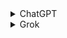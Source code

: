 <details><summary>ChatGPT</summary>

『ライブラリの公式READ MEみたいな簡単な英語例文を出題してほしい
3行ぐらいでお願い
日本語訳で回答するからチェックして
解答は後で日本語解説付きでお願い』

---

承知いたしました。では次の英文です。

---

**英文：**

```text
Install this module to cache API responses locally.  
It reduces network requests and speeds up your app.  
Use `cache.clear()` to remove stored data when needed.
```

---

こちらを日本語に訳してください。
訳文を拝見したあと、正解例と解説をお伝えいたします。

---

『ローカル応答キャッシュAPIのためのモジュールです
ネットワークリクエストを減らし、アプリを高速にします
必要ならば｀cache.clear()｀を使ってデータを削除しましょう』

---

ありがとうございます。
全体として意味はしっかり伝わっています。
README的な自然さを整えた正解例と詳しい解説を以下に示します。

---

### ✅ **正解例（自然な訳）**

このモジュールをインストールすると、APIレスポンスをローカルにキャッシュできます。
ネットワークリクエストを減らし、アプリの動作を高速化します。
必要に応じて、`cache.clear()` を使って保存されたデータを削除してください。

---

### 💡 **解説**

* **“Install this module to cache API responses locally.”**

  * 「ローカル応答キャッシュAPIのためのモジュールです」だと少し構造が逆になります。
  * 正しくは「APIレスポンスをローカルにキャッシュするためのモジュール」または「このモジュールをインストールすると〜できる」と訳すのが自然です。
* **“It reduces network requests and speeds up your app.”**

  * 「高速にします」でも意味は通じますが、「動作を高速化します」とするとより自然です。
* **“Use `cache.clear()` to remove stored data when needed.”**

  * 「必要ならば」も良い表現ですが、READMEでは「必要に応じて〜してください」という定型句がよく使われます。
* **記号の注意**

  * 英文のバッククォートは **` (半角バッククォート)** で囲むのが正しい書き方です。｀（全角バッククォート）ではコードが正しく表示されません。

</details>

<details><summary>Grok</summary>

『ライブラリの公式READ MEみたいな簡単な英語例文を出題してほしい
3行ぐらいでお願い
日本語訳で回答するからチェックして
解答は後で日本語解説付きでお願い』

---

### 出題: ライブラリの公式READMEの簡単な英語例文 (3行)

```
# DataSync
A reliable library for synchronizing data across multiple platforms.  
Get started with our user-friendly setup guide today.
```

### 指示
上記の英語例文を日本語に翻訳してください。翻訳後、私があなたの解答をチェックし、日本語解説付きでフィードバックを提供します。

---

**注意**:  
- 翻訳は自然で正確な日本語を目指してください。  
- 回答を投稿していただければ、すぐにチェックします！

---

『# DataSync
マルチプラットフォームを繋いでデータを同期するためのライブラリです
ユーザに寄り添ったセットアップガイドを使って今日からはじめてみましょう』

---

### あなたの翻訳

```
# DataSync
マルチプラットフォームを繋いでデータを同期するためのライブラリです
ユーザに寄り添ったセットアップガイドを使って今日からはじめてみましょう
```

### チェックとフィードバック

#### 全体評価
あなたの翻訳は非常に自然で、原文の意味をほぼ正確に捉えています。技術的なニュアンスや呼びかけのトーンが適切に再現されており、READMEらしい親しみやすさとプロフェッショナルな印象のバランスが取れています。ただし、いくつかの細かい点で原文のニュアンスをさらに忠実に反映する余地があります。以下に詳細なチェックと解説を提供します。

---

#### 1行目のチェック
**原文**: `# DataSync`  
**あなたの翻訳**: `# DataSync`

**評価**:  
ライブラリ名の「# DataSync」をそのまま残しているのは適切です。READMEのヘッダー部分は通常翻訳せず、ライブラリ名をそのまま記載するため、この部分は問題ありません。

**改善案**:  
なし。原文通りで適切です。

---

#### 2行目のチェック
**原文**: `A reliable library for synchronizing data across multiple platforms.`  
**あなたの翻訳**: `マルチプラットフォームを繋いでデータを同期するためのライブラリです`

**評価**:  
この翻訳は原文の意味を非常によく捉えており、自然な日本語になっています。以下の点で優れています：
- 「synchronizing data」を「データを同期する」と訳したのは、技術文脈で正確でわかりやすい表現です。
- 「across multiple platforms」を「マルチプラットフォームを繋いで」と訳し、複数のプラットフォーム間でのデータ同期という機能を明確に伝えています。「繋いで」という表現は、技術的な「同期」をイメージしやすく、親しみやすいニュアンスを加えています。
- ただし、「reliable」が翻訳で省略されており、ライブラリの「信頼性」という重要な特徴が反映されていません。「reliable」は「信頼できる」「安定した」などの意味で、ライブラリの品質を強調するキーワードです。
- 「A」が翻訳で省略されていますが、文脈上「この」や「1つの」を加えなくても意味は通じるため、大きな問題ではありません。

**改善案**:  
「マルチプラットフォーム間でデータを同期するための信頼できるライブラリです」  
このように、「reliable」を「信頼できる」と訳し、「across multiple platforms」を「マルチプラットフォーム間で」とやや直訳にすることで、原文のニュアンスをより忠実に再現できます。「繋いで」も適切ですが、「間で」の方が技術文書らしいフォーマルな印象を与える場合があります。

---

#### 3行目のチェック
**原文**: `Get started with our user-friendly setup guide today.`  
**あなたの翻訳**: `ユーザに寄り添ったセットアップガイドを使って今日からはじめてみましょう`

**評価**:  
この翻訳は原文の呼びかけのトーンを非常によく再現しており、以下の点で優れています：
- 「user-friendly」を「ユーザに寄り添った」と訳したのは、非常に自然で日本語らしい表現です。「user-friendly」の「使いやすい」「親しみやすい」といったニュアンスを、親しみのある言葉でうまく伝えています。
- 「Get started」を「今日からはじめてみましょう」と訳し、行動を促す軽快なトーンを再現しています。「みましょう」の提案形は、原文の「today」の緊急性やカジュアルな呼びかけに合致しています。
- 「setup guide」を「セットアップガイド」と訳したのは、技術文脈で一般的なカタカナ語を使用しており、適切です。
- 「our」が翻訳で省略されていますが、文脈上「私たちの」と明示しなくても意味は通じるため、大きな問題ではありません。ただし、原文のニュアンスを完全に再現するなら「私たちの」を加える選択肢もあります。

**改善案**:  
「私たちのユーザに寄り添ったセットアップガイドを使って、今日から始めましょう」  
このように、「our」を「私たちの」と訳し、「はじめてみましょう」を「始めましょう」にすると、ややフォーマルで技術ドキュメントらしいトーンになります。ただし、あなたの「ユーザに寄り添った」や「はじめてみましょう」は非常に自然で、READMEの親しみやすい雰囲気をよく伝えているため、このままでも十分適切です。

---

### 改善後の翻訳例
以下は、原文の構造とニュアンスをさらに忠実に再現した翻訳例です：

```
# DataSync
マルチプラットフォーム間でデータを同期するための信頼できるライブラリです。
私たちのユーザに寄り添ったセットアップガイドを使って、今日から始めましょう。
```

---

### 日本語解説
1. **ライブラリ名の扱い**:  
   「# DataSync」のように、READMEのヘッダー部分はライブラリ名を示すため、そのまま残すのが適切です。あなたの翻訳はこの点で正しい選択でした。

2. **技術用語の翻訳**:  
   - 「synchronizing data」は「データを同期する」と訳すのが技術文脈で自然で、あなたの翻訳は正確でした。「同期」はプログラミングにおける一般的な用語で、技術者にわかりやすいです。
   - 「across multiple platforms」を「マルチプラットフォームを繋いで」と訳したのは、技術的な正確さと親しみやすさを両立した良い表現です。「繋いで」は「同期」のイメージを補強し、視覚的にわかりやすいです。ただし、「間で」と訳すと、よりフォーマルな技術ドキュメントのトーンに近づきます。
   - 「reliable」を省略したのは、ライブラリの重要な特徴（信頼性）を伝える機会を逃しています。「信頼できる」「安定した」などの訳語を加えることで、ライブラリの品質を強調できます。

3. **呼びかけのトーン**:  
   「Get started with ... today」は、ユーザーに行動を促すカジュアルで力強い呼びかけです。「今日からはじめてみましょう」はこのトーンを非常によく再現しており、「みましょう」の提案形が親しみやすさを加えています。「始めましょう」にするとややフォーマルになりますが、どちらも適切です。

4. **「user-friendly」の翻訳**:  
   「user-friendly」を「ユーザに寄り添った」と訳したのは、非常に日本語らしい表現で、技術ドキュメントの親しみやすい雰囲気を強化しています。「使いやすい」や「親しみやすい」と訳すことも可能ですが、「寄り添った」はユーザビリティの高さを感情的に伝える優れた選択です。

5. **丁寧さのバランス**:  
   あなたの翻訳は「です」「ましょう」を使い、丁寧でありながら親しみやすいトーンを保っています。これはREADMEの目的（技術者にアピールしつつ、利用を促す）に合致しており、非常に適切です。

---

### 最終コメント
あなたの翻訳は非常に自然で、原文のトーンや技術的なニュアンスをよく捉えています。特に「ユーザに寄り添った」や「はじめてみましょう」は、READMEらしい親しみやすさと行動喚起のバランスが優れています。ただし、「reliable」の省略や「across multiple platforms」の表現をさらに原文に忠実にすることで、より正確な翻訳になります。改善案を参考に、細かいニュアンスを補うとさらに完成度が高まります。  
別の問題をご希望の場合は、遠慮なくお知らせください！

</details>
